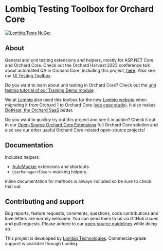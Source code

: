 # Lombiq Testing Toolbox for Orchard Core

[![Lombiq.Tests NuGet](https://img.shields.io/nuget/v/Lombiq.Tests?label=Lombiq.Tests)](https://www.nuget.org/packages/Lombiq.Tests/)

## About

General and unit testing extensions and helpers, mostly for ASP.NET Core and Orchard Core. Check out the Orchard Harvest 2023 conference talk about automated QA in Orchard Core, including this project, [here](https://youtu.be/CHdhwD2NHBU). Also see our [UI Testing Toolbox](https://github.com/Lombiq/UI-Testing-Toolbox).

Do you want to learn about unit testing in Orchard Core? Check out the [unit testing tutorial of our Training Demo module](https://github.com/Lombiq/Orchard-Training-Demo-Module/blob/dev/Services/TestedService.cs).

We at [Lombiq](https://lombiq.com/) also used this toolbox for the new [Lombiq website](https://lombiq.com/) when migrating it from Orchard 1 to Orchard Core ([see case study](https://lombiq.com/blog/how-we-renewed-and-migrated-lombiq-com-from-orchard-1-to-orchard-core)). It also makes [DotNest, the Orchard SaaS](https://dotnest.com/) better.

Do you want to quickly try out this project and see it in action? Check it out in our [Open-Source Orchard Core Extensions](https://github.com/Lombiq/Open-Source-Orchard-Core-Extensions) full Orchard Core solution and also see our other useful Orchard Core-related open-source projects!

## Documentation

Included helpers:

- [AutoMocker](https://github.com/moq/Moq.AutoMocker) extensions and shortcuts.
- `UserManager<TUser>` mocking helpers.

Inline documentation for methods is always included so be sure to check that out.

## Contributing and support

Bug reports, feature requests, comments, questions, code contributions and love letters are warmly welcome. You can send them to us via GitHub issues and pull requests. Please adhere to our [open-source guidelines](https://lombiq.com/open-source-guidelines) while doing so.

This project is developed by [Lombiq Technologies](https://lombiq.com/). Commercial-grade support is available through Lombiq.
